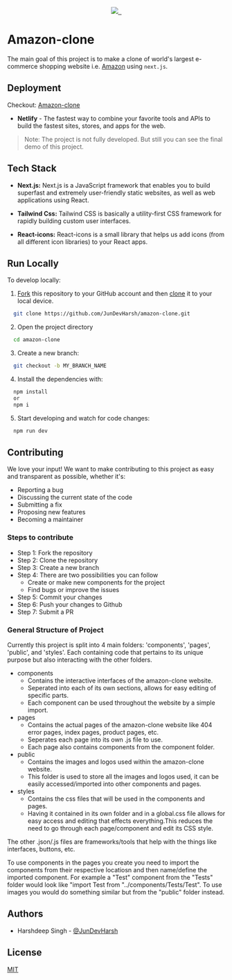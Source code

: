 <p align="center">
  <a aria-label="Next.js version" href="https://vercel.com](https://github.com/vercel/next.js">
    <img src="https://img.shields.io/badge/NEXT.JS-V12.2.5-ff9900?style=for-the-badge&logo=nextdotjs&labelColor=131921">
  </a>
  <a aria-label="React.js version" href="https://www.npmjs.com/package/next">
    <img alt="" src="https://img.shields.io/badge/REACT.JS-V18.2.0-007ec6?style=for-the-badge&logo=react&labelColor=131921">
  </a>
  <a aria-label="License" href="https://github.com/JunDevHarsh/amazon-clone/blob/main/LICENSE">
    <img alt="" src="https://img.shields.io/npm/l/next.svg?style=for-the-badge&labelColor=000000">
  </a>
</p>

# Amazon-clone

The main goal of this project is to make a clone of world's largest e-commerce shopping website i.e. [Amazon](https://www.amazon.in/) using `next.js`.

## Deployment

Checkout: [Amazon-clone](https://amazon-clone-dev.netlify.app/)

- **Netlify** - The fastest way to combine your favorite tools and APIs to build the fastest sites, stores, and apps for the web.

> Note: The project is not fully developed. But still you can see the final demo of this project.

## Tech Stack

- **Next.js:** Next.js is a JavaScript framework that enables you to build superfast and extremely user-friendly static websites, as well as web applications using React.

- **Tailwind Css:** Tailwind CSS is basically a utility-first CSS framework for rapidly building custom user interfaces.

- **React-icons:** React-icons is a small library that helps us add icons (from all different icon libraries) to your React apps.

## Run Locally

To develop locally:

1. [Fork](https://help.github.com/articles/fork-a-repo/) this repository to your GitHub account and then [clone](https://help.github.com/articles/cloning-a-repository/) it to your local device.

```bash
  git clone https://github.com/JunDevHarsh/amazon-clone.git
```

2. Open the project directory

```bash
  cd amazon-clone
```

3. Create a new branch:

```bash
  git checkout -b MY_BRANCH_NAME
```

4. Install the dependencies with:

```bash
  npm install
  or
  npm i
```

5. Start developing and watch for code changes:

```bash
  npm run dev
```

## Contributing

We love your input! We want to make contributing to this project as easy and transparent as possible, whether it's:

- Reporting a bug
- Discussing the current state of the code
- Submitting a fix
- Proposing new features
- Becoming a maintainer

### Steps to contribute

- Step 1: Fork the repository
- Step 2: Clone the repository
- Step 3: Create a new branch
- Step 4: There are two possibilities you can follow
  - Create or make new components for the project
  - Find bugs or improve the issues
- Step 5: Commit your changes
- Step 6: Push your changes to Github
- Step 7: Submit a PR

### General Structure of Project
Currently this project is split into 4 main folders: 'components', 'pages', 'public', and 'styles'. Each containing code that pertains to its unique purpose but also interacting with the other folders.

  - components
    - Contains the interactive interfaces of the amazon-clone website.
    - Seperated into each of its own sections, allows for easy editing of specific parts.
    - Each component can be used throughout the website by a simple import.
  - pages
    - Contains the actual pages of the amazon-clone website like 404 error pages, index pages, product pages, etc.
    - Seperates each page into its own .js file to use.
    - Each page also contains components from the component folder.
  - public
    - Contains the images and logos used within the amazon-clone website.
    - This folder is used to store all the images and logos used, it can be easily accessed/imported into other components and pages.
  - styles
    - Contains the css files that will be used in the components and pages.
    - Having it contained in its own folder and in a global.css file allows for easy access and editing that effects everything.This reduces the need to go through each page/component and edit its CSS style.

  The other .json/.js files are frameworks/tools that help with the things like interfaces, buttons, etc.

  To use components in the pages you create you need to import the components from their respective locatiosn and then name/define the imported component. 
  For example a "Test" component from the "Tests" folder would look like "import Test from "../components/Tests/Test".
  To use images you would do something similar but from the "public" folder instead. 

## Authors

- Harshdeep Singh - [@JunDevHarsh](https://www.github.com/JunDevHarsh)

## License

[MIT](https://github.com/JunDevHarsh/amazon-clone/blob/main/LICENSE)
